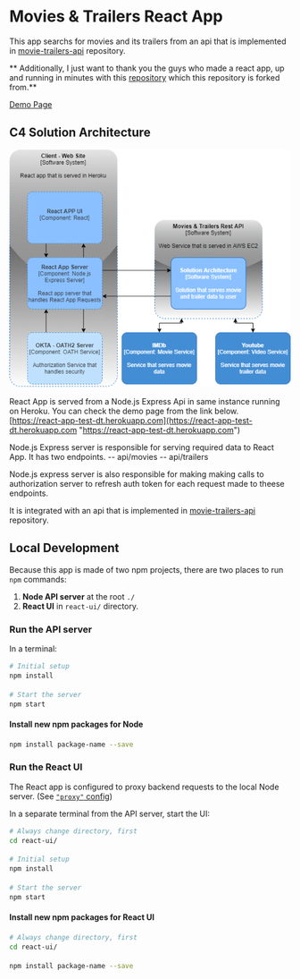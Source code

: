 # Movies & Trailers React App
This app searchs for movies and its trailers from an api that is implemented in [movie-trailers-api](https://github.com/deniztraka/movie-trailers-api "movie-trailers-api") repository.

** Additionally, I just want to thank you the guys who made a react app, up and running in minutes with this [repository](https://github.com/mars/heroku-cra-node "repository") which this repository is forked from.**

[Demo Page](https://react-app-test-dt.herokuapp.com "https://react-app-test-dt.herokuapp.com")

## C4 Solution Architecture
[![C3 Solution Diagram](https://raw.githubusercontent.com/deniztraka/heroku-cra-node/master/assets/Web%20Site%20-%20C4%20Solution%20Diagram.png "C3 Solution Diagram")](https://raw.githubusercontent.com/deniztraka/heroku-cra-node/master/assets/Web%20Site%20-%20C4%20Solution%20Diagram.png "C3 Solution Diagram")

React App is served from a Node.js Express Api in same instance running on Heroku.
You can check the demo page from the link below.
[https://react-app-test-dt.herokuapp.com](https://react-app-test-dt.herokuapp.com "https://react-app-test-dt.herokuapp.com")

Node.js Express server is responsible for serving required data to React App.
It has two endpoints.
-- api/movies
-- api/trailers

Node.js express server is also responsible for making making calls to authorization server to refresh auth token for each request made to theese endpoints.

It is integrated with an api that is implemented in [movie-trailers-api](https://github.com/deniztraka/movie-trailers-api "movie-trailers-api") repository.



## Local Development

Because this app is made of two npm projects, there are two places to run `npm` commands:

1. **Node API server** at the root `./`
1. **React UI** in `react-ui/` directory.

### Run the API server

In a terminal:

```bash
# Initial setup
npm install

# Start the server
npm start
```

#### Install new npm packages for Node

```bash
npm install package-name --save
```


### Run the React UI

The React app is configured to proxy backend requests to the local Node server. (See [`"proxy"` config](react-ui/package.json))

In a separate terminal from the API server, start the UI:

```bash
# Always change directory, first
cd react-ui/

# Initial setup
npm install

# Start the server
npm start
```

#### Install new npm packages for React UI

```bash
# Always change directory, first
cd react-ui/

npm install package-name --save
```
